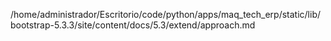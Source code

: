 /home/administrador/Escritorio/code/python/apps/maq_tech_erp/static/lib/bootstrap-5.3.3/site/content/docs/5.3/extend/approach.md
